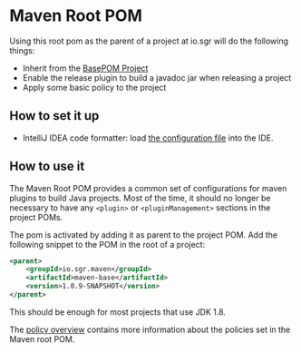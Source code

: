 # Maven Root POM

Using this root pom as the parent of a project at io.sgr will do the following things:

- Inherit from the [BasePOM Project](https://github.com/basepom/basepom/)
- Enable the release plugin to build a javadoc jar when releasing a project
- Apply some basic policy to the project


## How to set it up

* IntelliJ IDEA code formatter: load [the configuration file](./IDE/intellij/SgrCodeStyle.xml) into the IDE.


## How to use it

The Maven Root POM provides a common set of configurations for maven plugins to build Java projects. Most of the time, it should no longer be necessary to have any `<plugin>` or `<pluginManagement>` sections in the project POMs.

The pom is activated by adding it as parent to the project POM. Add the following snippet to the POM in the root of a project:

```xml
<parent>
    <groupId>io.sgr.maven</groupId>
    <artifactId>maven-base</artifactId>
    <version>1.0.9-SNAPSHOT</version>
</parent>
```

This should be enough for most projects that use JDK 1.8.

The [policy overview](POLICY.md) contains more information about the policies set in the Maven root POM.
